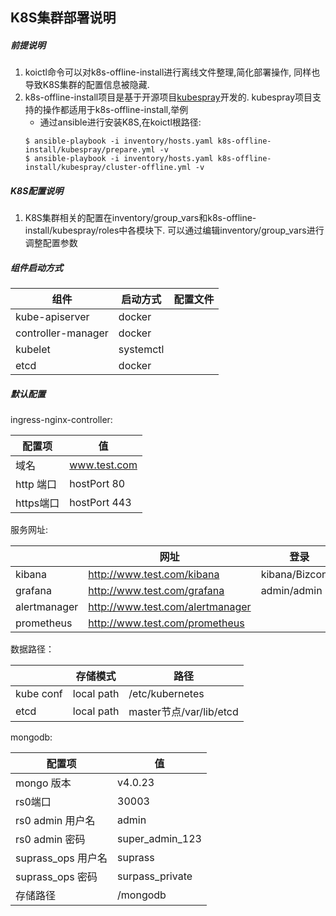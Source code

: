 K8S集群部署说明
--

##### 前提说明
1. koictl命令可以对k8s-offline-install进行离线文件整理,简化部署操作,
   同样也导致K8S集群的配置信息被隐藏.
2. k8s-offline-install项目是基于开源项目[kubespray](https://github.com/kubernetes-sigs/kubespray)开发的.
   kubespray项目支持的操作都适用于k8s-offline-install,举例
   - 通过ansible进行安装K8S,在koictl根路径:
   ```
   $ ansible-playbook -i inventory/hosts.yaml k8s-offline-install/kubespray/prepare.yml -v
   $ ansible-playbook -i inventory/hosts.yaml k8s-offline-install/kubespray/cluster-offline.yml -v
   ```

##### K8S配置说明

1. K8S集群相关的配置在inventory/group_vars和k8s-offline-install/kubespray/roles中各模块下.
   可以通过编辑inventory/group_vars进行调整配置参数

##### 组件启动方式
| 组件 | 启动方式 | 配置文件
--- | --- | ---
kube-apiserver | docker | |
controller-manager|docker||
kubelet| systemctl | |
etcd | docker | |


##### 默认配置

ingress-nginx-controller:

|配置项 | 值 |
--- | ---
|域名 | www.test.com
|http 端口| hostPort 80
|https端口| hostPort 443


服务网址:

| | 网址 | 登录
--- | --- | ---
kibana | http://www.test.com/kibana | kibana/Bizconf1
grafana | http://www.test.com/grafana | admin/admin
alertmanager | http://www.test.com/alertmanager |
prometheus | http://www.test.com/prometheus |

数据路径：

| | 存储模式 | 路径
--- | --- | ---
| kube conf | local path | /etc/kubernetes|
| etcd | local path |master节点/var/lib/etcd |


mongodb:

| 配置项 | 值 |
--- | ---
|mongo 版本 | v4.0.23
| rs0端口 | 30003
| rs0 admin 用户名| admin
|rs0 admin 密码 | super_admin_123
|suprass_ops 用户名 | suprass
|suprass_ops 密码 | surpass_private
|存储路径 | /mongodb

